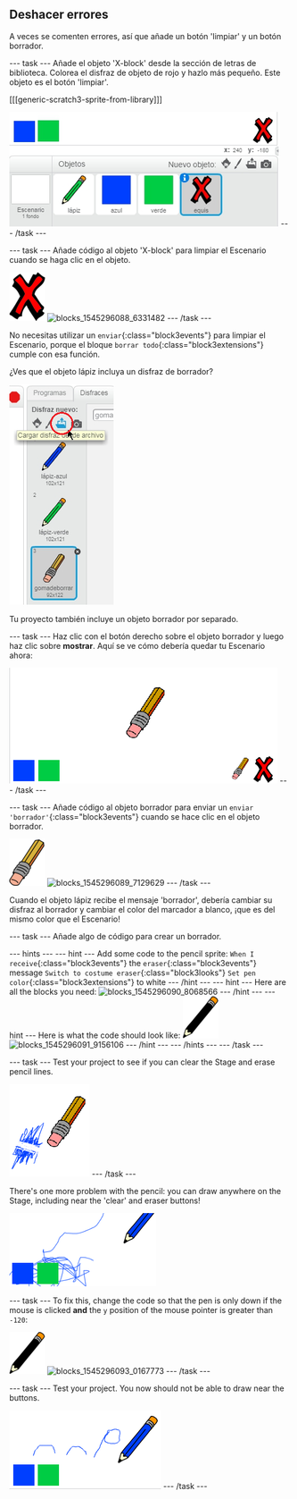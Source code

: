 ## Deshacer errores

A veces se comenten errores, así que añade un botón 'limpiar' y un botón borrador.

\--- task \--- Añade el objeto 'X-block' desde la sección de letras de biblioteca. Colorea el disfraz de objeto de rojo y hazlo más pequeño. Este objeto es el botón 'limpiar'.

[[[generic-scratch3-sprite-from-library]]]

![screenshot](images/paint-x.png) \--- /task \---

\--- task \--- Añade código al objeto 'X-block' para limpiar el Escenario cuando se haga clic en el objeto.

![cross](images/cross.png) ![blocks_1545296088_6331482](images/blocks_1545296088_6331482.png) \--- /task \---

No necesitas utilizar un `enviar`{:class="block3events"} para limpiar el Escenario, porque el bloque `borrar todo`{:class="block3extensions"} cumple con esa función.

¿Ves que el objeto lápiz incluya un disfraz de borrador?

![screenshot](images/paint-eraser-costume.png)

Tu proyecto también incluye un objeto borrador por separado.

\--- task \--- Haz clic con el botón derecho sobre el objeto borrador y luego haz clic sobre **mostrar**. Aquí se ve cómo debería quedar tu Escenario ahora:

![screenshot](images/paint-eraser-stage.png) \--- /task \---

\--- task \--- Añade código al objeto borrador para enviar un `enviar 'borrador'`{:class="block3events"} cuando se hace clic en el objeto borrador.

![eraser](images/eraser.png) ![blocks_1545296089_7129629](images/blocks_1545296089_7129629.png) \--- /task \---

Cuando el objeto lápiz recibe el mensaje 'borrador', debería cambiar su disfraz al borrador y cambiar el color del marcador a blanco, ¡que es del mismo color que el Escenario!

\--- task \--- Añade algo de código para crear un borrador.

\--- hints \--- \--- hint \--- Add some code to the pencil sprite: `When I receive`{:class="block3events"} the `eraser`{:class="block3events"} message `Switch to costume eraser`{:class="block3looks"} `Set pen color`{:class="block3extensions"} to white \--- /hint \--- \--- hint \--- Here are all the blocks you need: ![blocks_1545296090_8068566](images/blocks_1545296090_8068566.png) \--- /hint \--- \--- hint \--- Here is what the code should look like: ![pencil](images/pencil.png) ![blocks_1545296091_9156106](images/blocks_1545296091_9156106.png) \--- /hint \--- \--- /hints \--- \--- /task \---

\--- task \--- Test your project to see if you can clear the Stage and erase pencil lines.

![screenshot](images/paint-erase-test.png) \--- /task \---

There's one more problem with the pencil: you can draw anywhere on the Stage, including near the 'clear' and eraser buttons!

![screenshot](images/paint-draw-problem.png)

\--- task \--- To fix this, change the code so that the pen is only down if the mouse is clicked **and** the `y` position of the mouse pointer is greater than `-120`:

![pencil](images/pencil.png) ![blocks_1545296093_0167773](images/blocks_1545296093_0167773.png) \--- /task \---

\--- task \--- Test your project. You now should not be able to draw near the buttons.

![screenshot](images/paint-fixed.png) \--- /task \---